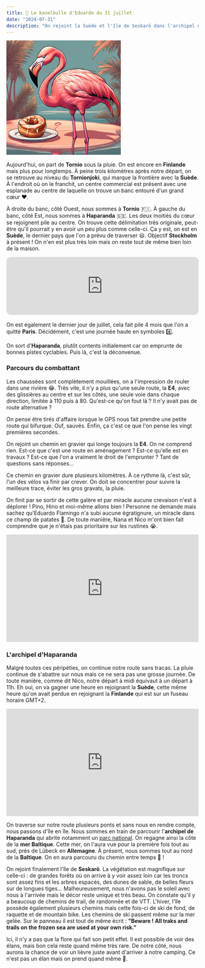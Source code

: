 ```yaml
---
title: 🥮 Le kanelbulle d'Eduardo du 31 juillet
date: "2024-07-31"
description: "On rejoint la Suède et l'île de Seskarö dans l'archipel d'Haparanda !"
---
```


![Kanelbullar d'Eduardo](../kanelbullar_eduardo.png)

Aujourd'hui, on part de **Tornio** sous la pluie. On est encore en **Finlande** mais plus pour longtemps. À peine trois kilomètres après notre départ, on se retrouve au niveau du **Tornionjoki**, qui marque la frontière avec la **Suède**. À l'endroit où on le franchit, un centre commercial est présent avec une esplanade au centre de laquelle on trouve un banc entouré d'un grand cœur ♥️.

À droite du banc, côté Ouest, nous sommes à **Tornio** 🇫🇮. À gauche du banc, côté Est, nous sommes à **Haparanda** 🇸🇪. Les deux moitiés du cœur se rejoignent pile au centre. On trouve cette délimitation très originale, peut-être qu'il pourrait y en avoir un peu plus comme celle-ci. Ça y est, on est en **Suède**, le dernier pays que l'on a prévu de traverser 😃. Objectif **Stockholm** à présent ! On n'en est plus très loin mais on reste tout de même bien loin de la maison.

<iframe style="border-radius:12px" src="https://open.spotify.com/embed/track/3QHThjKGMW7y89xIEvB0J4?utm_source=generator" width="100%" height="152" frameBorder="0" allow="autoplay; clipboard-write; encrypted-media; picture-in-picture" loading="lazy"></iframe>

On est également le dernier jour de juillet, cela fait pile 4 mois que l'on a quitté **Paris**. Décidément, c'est une journée haute en symboles 4️⃣.

On sort d'**Haparanda**, plutôt contents initialement car on emprunte de bonnes pistes cyclables. Puis là, c'est la déconvenue.

### Parcours du combattant
Les chaussées sont complètement mouillées, on a l'impression de rouler dans une rivière 😂. Très vite, il n'y a plus qu'une seule route, la **E4**, avec des glissières au centre et sur les côtés, une seule voie dans chaque direction, limitée à 110 puis à 80. Qu'est-ce qu'on fout là ? Il n'y avait pas de route alternative ? 

On pense être tirés d'affaire lorsque le GPS nous fait prendre une petite route qui bifurque. Ouf, sauvés. Enfin, ça c'est ce que l'on pense les vingt premières secondes.

On rejoint un chemin en gravier qui longe toujours la **E4**. On ne comprend rien. Est-ce que c'est une route en aménagement ? Est-ce qu'elle est en travaux ? Est-ce que l'on a vraiment le droit de l'emprunter ? Tant de questions sans réponses...

Ce chemin en gravier dure plusieurs kilomètres. À ce rythme là, c'est sûr, l'un des vélos va finir par crever. On doit se concentrer pour suivre la meilleure trace, éviter les gros gravats, la pluie.

On finit par se sortir de cette galère et par miracle aucune crevaison n'est à déplorer ! Pino, Hino et moi-même allons bien ! Personne ne demande mais sachez qu'Eduardo Flamingo n'a subi aucune égratignure, un miracle dans ce champ de patates 🦩. De toute manière, Nana et Nico m'ont bien fait comprendre que je n'étais pas prioritaire sur les rustines 😭.

<div style="width: 100%; height: 0; position: relative; padding-bottom: 56%;"><iframe src="https://giphy.com/embed/KIejvpaS6QrAOdCLvu" style="top: 0; left: 0; width: 100%; height: 100%; position: absolute; border: 0;" allowfullscreen scrolling="no" allow="encrypted-media;" class="giphy-embed"></iframe></div> 

### L'archipel d'Haparanda

Malgré toutes ces péripéties, on continue notre route sans tracas. La pluie continue de s'abattre sur nous mais ce ne sera pas une grosse journée. De toute manière, comme dit Nico, notre départ à midi équivaut à un départ à 11h. Eh oui, on va gagner une heure en rejoignant la **Suède**, cette même heure qu'on avait perdue en rejoignant la **Finlande** qui est sur un fuseau horaire GMT+2.

<div style="width: 100%; height: 0; position: relative; padding-bottom: 56%;"><iframe src="https://giphy.com/embed/ApmxD78zQNaFi" style="top: 0; left: 0; width: 100%; height: 100%; position: absolute; border: 0;" allowfullscreen scrolling="no" allow="encrypted-media;" class="giphy-embed"></iframe></div> 

On traverse sur notre route plusieurs ponts et sans nous en rendre compte, nous passons d'île en île. Nous sommes en train de parcourir l'**archipel de Haparanda** qui abrite notamment un [parc national](https://www.sverigesnationalparker.se/en/choose-park---list/haparanda-skargard-national-park/). On regagne ainsi la côte de la **mer Baltique**. Cette mer, on l'aura vue pour la première fois tout au sud, près de Lübeck en **Allemagne**. À présent, nous sommes tout au nord de la **Baltique**. On en aura parcouru du chemin entre temps 🤗 !

On rejoint finalement l'île de **Seskarö**. La végétation est magnifique sur celle-ci : de grandes forêts où on arrive à y voir assez loin car les troncs sont assez fins et les arbres espacés, des dunes de sable, de belles fleurs sur de longues tiges... Malheureusement, nous n'avons pas le soleil avec nous à l'arrivée mais le décor reste unique et très beau. On constate qu'il y a beaucoup de chemins de trail, de randonnée et de VTT. L'hiver, l'île possède également plusieurs chemins mais cette fois-ci de ski de fond, de raquette et de mountain bike. Les chemins de ski passent même sur la mer gelée. Sur le panneau il est tout de même écrit : **"Beware ! All traks and trails on the frozen sea are used at your own risk."** 

Ici, il n'y a pas que la flore qui fait son petit effet. Il est possible de voir des élans, mais bon cela reste quand même très rare. De notre côté, nous aurons la chance de voir un lièvre juste avant d'arriver à notre camping. Ce n'est pas un élan mais on prend quand même 🐇.